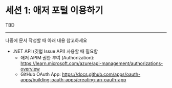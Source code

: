 # 세션 1: 애저 포털 이용하기

TBD

---

나중에 문서 작성할 때 아래 내용 참고하세요

- .NET API (깃헙 Issue API) 사용할 때 필요함
  - 애저 APIM 권한 부여 (Authorization): https://learn.microsoft.com/azure/api-management/authorizations-overview
  - GitHub OAuth App: https://docs.github.com/apps/oauth-apps/building-oauth-apps/creating-an-oauth-app
